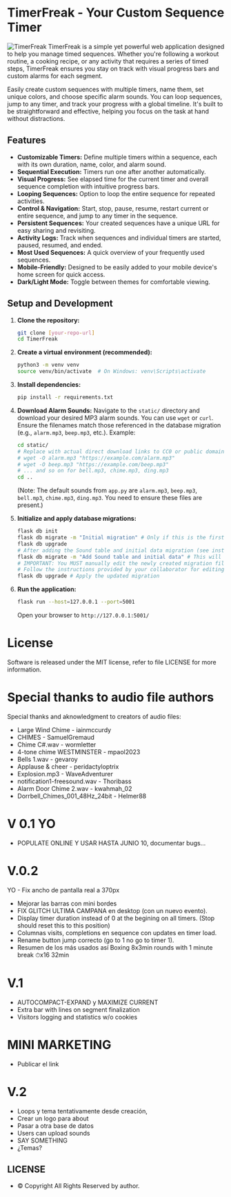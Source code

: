 
# TimerFreak - Your Custom Sequence Timer
![TimerFreak](https://timerfreak.xyz/static/logotimerfreak.png "TimerFreak")
TimerFreak is a simple yet powerful web application designed to help you manage timed sequences. 
Whether you're following a workout routine, a cooking recipe, or any activity that requires a series of timed steps, 
TimerFreak ensures you stay on track with visual progress bars and custom alarms for each segment.

Easily create custom sequences with multiple timers, name them, set unique colors, and choose specific alarm sounds. 
You can loop sequences, jump to any timer, and track your progress with a global timeline. 
It's built to be straightforward and effective, helping you focus on the task at hand without distractions.

## Features

*   **Customizable Timers:** Define multiple timers within a sequence, each with its own duration, name, color, and alarm sound.
*   **Sequential Execution:** Timers run one after another automatically.
*   **Visual Progress:** See elapsed time for the current timer and overall sequence completion with intuitive progress bars.
*   **Looping Sequences:** Option to loop the entire sequence for repeated activities.
*   **Control & Navigation:** Start, stop, pause, resume, restart current or entire sequence, and jump to any timer in the sequence.
*   **Persistent Sequences:** Your created sequences have a unique URL for easy sharing and revisiting.
*   **Activity Logs:** Track when sequences and individual timers are started, paused, resumed, and ended.
*   **Most Used Sequences:** A quick overview of your frequently used sequences.
*   **Mobile-Friendly:** Designed to be easily added to your mobile device's home screen for quick access.
*   **Dark/Light Mode:** Toggle between themes for comfortable viewing.

## Setup and Development

1.  **Clone the repository:**
    ```bash
    git clone [your-repo-url]
    cd TimerFreak
    ```
2.  **Create a virtual environment (recommended):**
    ```bash
    python3 -m venv venv
    source venv/bin/activate  # On Windows: venv\Scripts\activate
    ```
3.  **Install dependencies:**
    ```bash
    pip install -r requirements.txt
    ```
4.  **Download Alarm Sounds:**
    Navigate to the `static/` directory and download your desired MP3 alarm sounds. You can use `wget` or `curl`. Ensure the filenames match those referenced in the database migration (e.g., `alarm.mp3`, `beep.mp3`, etc.).
    Example:
    ```bash
    cd static/
    # Replace with actual direct download links to CC0 or public domain MP3 files
    # wget -O alarm.mp3 "https://example.com/alarm.mp3"
    # wget -O beep.mp3 "https://example.com/beep.mp3"
    # ... and so on for bell.mp3, chime.mp3, ding.mp3
    cd ..
    ```
    (Note: The default sounds from `app.py` are `alarm.mp3`, `beep.mp3`, `bell.mp3`, `chime.mp3`, `ding.mp3`. You need to ensure these files are present.)

5.  **Initialize and apply database migrations:**
    ```bash
    flask db init
    flask db migrate -m "Initial migration" # Only if this is the first time running migrations
    flask db upgrade
    # After adding the Sound table and initial data migration (see instructions from your collaborator), run:
    flask db migrate -m "Add Sound table and initial data" # This will create a new migration script
    # IMPORTANT: You MUST manually edit the newly created migration file to insert initial sound data.
    # Follow the instructions provided by your collaborator for editing the upgrade/downgrade functions.
    flask db upgrade # Apply the updated migration
    ```
6.  **Run the application:**
    ```bash
    flask run --host=127.0.0.1 --port=5001
    ```
    Open your browser to `http://127.0.0.1:5001/`


# License
Software is released under the MIT license, refer to file LICENSE for more information. 

# Special thanks to audio file authors
Special thanks and aknowledgment to creators of audio files: 

- Large Wind Chime - iainmccurdy
- CHIMES - SamuelGremaud
- Chime C#.wav - wormletter
- 4-tone chime WESTMINSTER - mpaol2023
- Bells 1.wav - gevaroy
- Applause & cheer - peridactyloptrix
- Explosion.mp3 - WaveAdventurer
- notification1-freesound.wav - Thoribass
- Alarm Door Chime 2.wav - kwahmah_02
- Dorrbell_Chimes_001_48Hz_24bit - Helmer88

# V 0.1 YO 
- POPULATE ONLINE Y USAR HASTA JUNIO 10, documentar bugs...

# V.0.2
YO - Fix ancho de pantalla real a 370px 
- Mejorar las  barras con mini bordes
- FIX GLITCH ULTIMA CAMPANA en desktop (con un nuevo evento). 
- Display timer duration instead of 0 at the begining on all timers. (Stop should reset this to this position)
- Columnas visits, completions en sequence con updates en timer load. 
- Rename button jump correcto (go to 1 no go to timer 1). 
- Resumen de los más usados así Boxing 8x3min rounds with 1 minute break ⏱x16 32min  

# V.1
- AUTOCOMPACT-EXPAND y MAXIMIZE CURRENT
- Extra bar with lines on segment finalization 
- Visitors logging and statistics w/o cookies

# MINI MARKETING 
- Publicar el link  

# V.2
- Loops y tema tentativamente desde creación, 
- Crear un logo para about
- Pasar a otra base de datos
- Users can upload sounds
- SAY SOMETHING
- ¿Temas? 

## LICENSE
- &copy; Copyright All Rights Reserved by author.